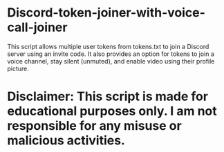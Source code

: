 # Discord-token-joiner-with-voice-call-joiner
This script allows multiple user tokens from tokens.txt to join a Discord server using an invite code. It also provides an option for tokens to join a voice channel, stay silent (unmuted), and enable video using their profile picture.


# Disclaimer: This script is made for educational purposes only. I am not responsible for any misuse or malicious activities.

